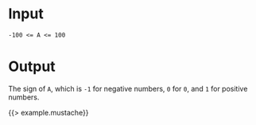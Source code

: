 # Input
  `-100 <= A <= 100`

# Output
  The sign of `A`, which is `-1` for negative numbers, `0` for `0`, and `1` for positive numbers.

{{> example.mustache}}
